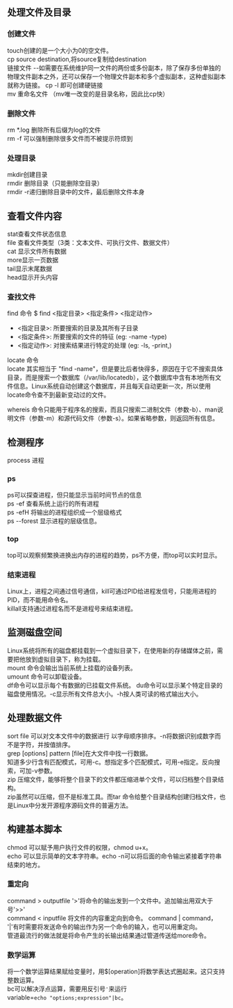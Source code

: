## 处理文件及目录  

### 创建文件<br/>
touch创建的是一个大小为0的空文件。<br/>
cp source destination,将source复制给destination<br/>
链接文件  --如需要在系统维护同一文件的两份或多份副本，除了保存多份单独的物理文件副本之外，还可以保存一个物理文件副本和多个虚拟副本，这种虚拟副本就称为链接。
cp -l 即可创建硬链接  
mv 重命名文件 （mv唯一改变的是目录名称，因此比cp快）  

### 删除文件  
rm *.log 删除所有后缀为log的文件  
rm -f 可以强制删除很多文件而不被提示符烦到  

### 处理目录  
mkdir创建目录  
rmdir 删除目录（只能删除空目录）  
rmdir -r递归删除目录中的文件，最后删除文件本身  

## 查看文件内容  
stat查看文件状态信息  
file 查看文件类型（3类：文本文件、可执行文件、数据文件）  
cat 显示文件所有数据  
more显示一页数据  
tail显示末尾数据  
head显示开头内容  

### 查找文件  
find 命令
$ find <指定目录> <指定条件> <指定动作>

- <指定目录>: 所要搜索的目录及其所有子目录
- <指定条件>: 所要搜索的文件的特征 (eg: -name -type)
- <指定动作>: 对搜索结果进行特定的处理 (eg: -ls, -print,)

locate 命令  
locate 其实相当于 "find -name"，但是要比后者快得多，原因在于它不搜索具体目录，而是搜索一个数据库（/var/lib/locatedb），这个数据库中含有本地所有文件信息。Linux系统自动创建这个数据库，并且每天自动更新一次，所以使用locate命令查不到最新变动过的文件。

whereis 命令只能用于程序名的搜索，而且只搜索二进制文件（参数-b）、man说明文件（参数-m）和源代码文件（参数-s）。如果省略参数，则返回所有信息。  


## 检测程序  
process 进程
### ps  
ps可以探查进程，但只能显示当前时间节点的信息  
ps -ef 查看系统上运行的所有进程  
ps -efH 将输出的进程组织成一个层级格式  
ps --forest 显示进程的层级信息。
### top  
top可以观察频繁换进换出内存的进程的趋势，ps不方便，而top可以实时显示。  
### 结束进程  
Linux上，进程之间通过信号通信，kill可通过PID给进程发信号，只能用进程的PID，而不能用命令名。  
killall支持通过进程名而不是进程号来结束进程。  

## 监测磁盘空间  
Linux系统将所有的磁盘都挂载到一个虚拟目录下，在使用新的存储媒体之前，需要把他放到虚拟目录下，称为挂载。  
mount 命令会输出当前系统上挂载的设备列表。  
umount 命令可以卸载设备。  
df命令可以显示每个有数据的已挂载文件系统。
du命令可以显示某个特定目录的磁盘使用情况。-c显示所有文件总大小。-h按人类可读的格式输出大小。

## 处理数据文件  
sort file 可以对文本文件中的数据进行 以字母顺序排序。-n将数据识别成数字而不是字符，并按值排序。  
grep [options] pattern [file]在大文件中找一行数据。  
知道多少行含有匹配模式，可用-c。想指定多个匹配模式，可用-e指定。反向搜索，可加-v参数。  
zip 压缩文件，能够将整个目录下的文件都压缩进单个文件，可以归档整个目录结构。  
zip虽然可以压缩，但不是标准工具。而tar 命令给整个目录结构创建归档文件，也是Linux中分发开源程序源码文件的普遍方法。  


## 构建基本脚本  
chmod 可以赋予用户执行文件的权限，chmod u+x。  
echo 可以显示简单的文本字符串。echo -n可以将后面的命令输出紧接着字符串结束的地方。  
### 重定向  
command > outputfile  '>'将命令的输出发到一个文件中。追加输出用双大于号'>>'  
command < inputfile 将文件的内容重定向到命令。
command | command， '|'有时需要将发送命令的输出作为另一个命令的输入，也可以用重定向。  
管道最流行的做法就是将命令产生的长输出结果通过管道传送给more命令。  
### 数学运算  
将一个数学运算结果赋给变量时，用$[operation]将数学表达式圈起来。这只支持整数运算。  
bc可以解决浮点运算，需要用反引号`'`来运行  
variable=`echo "options;expression"|bc`。












